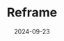 ---  
layout: startup_page  
title: "Reframe"  
id: "reframetech.com"  
permalink: "/reframereframetech.com09232024/"  
website: "https://reframetech.com/about"  
funding_round: "Seed"  
funding_amount: "$5M"  
investors: "Primary Venture Partners, Eniac Ventures, Founder Collective, Operator Partners"  
about: "Reframe aims to revolutionize the human-computer interaction by creating the Organized Work Environment (OWE), a desktop application for MacOS and Windows. OWE organizes apps, AI tools, and information into 'Streams,' reducing cognitive overload and improving focus and collaboration across teams. This addresses the inefficiencies caused by fragmented digital work environments."  
markets: "SaaS, Productivity Software, AI"  
hq: "Atlanta, Georgia, United States"  
founded_year: "2018"  
linkedin: "https://www.linkedin.com/company/glucobit-inc"  
twitter: "https://twitter.com/wearereframe"  
instagram: ""  
facebook: "https://www.facebook.com/100063623318680"  
crunchbase: ""  
pitchbook: "https://pitchbook.com/profiles/company/339884-20"  

date_display: "23-Sep-2024"  
date: "2024-09-23"

# SEO Optimization  
meta_title: "Reframe - Seed Funding ($5M)"  
meta_description: "Reframe, Reframe aims to revolutionize the human-computer interaction by creating the Organized Work Environment (OWE), a desktop application for MacOS and Win..."  
meta_keywords: "Reframe, SaaS, Productivity Software, AI, Seed funding"  
canonical_url: "https://startup.projectstartups.com/reframereframetech.com09232024/"  
---